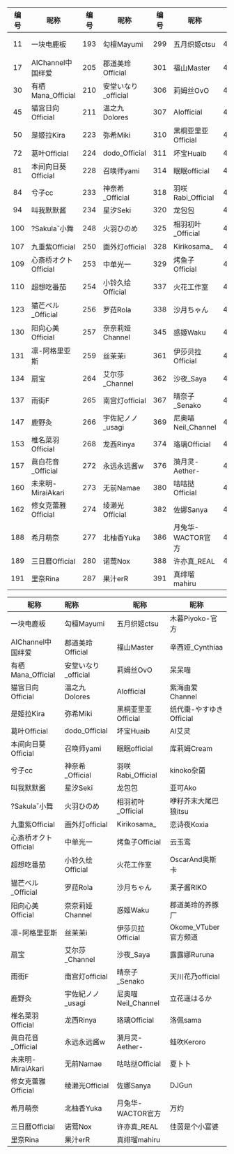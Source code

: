 | 编号 | 昵称 | 编号 | 昵称 | 编号 | 昵称 | 编号 | 昵称 |
| :-: | --- | --- | --- | --- | --- | --- | --- |
| 11 | 一块电鹿板 | 193 | 勾檀Mayumi | 299 | 五月织姬ctsu | 402 | 木暮Piyoko-官方|
|17 | AIChannel中国绊爱 | 205 | 郡道美玲Official | 301 | 福山Master | 405 | 辛西娅_Cynthiaa|
|30 | 有栖Mana_Official | 210 | 安堂いなり_official | 306 | 莉姆丝OvO | 418 | 呆呆喵|
|45 | 猫宫日向Official | 211 | 温之九Dolores | 307 | AIofficial | 420 | 紫海由爱Channel|
|50 | 是姬拉Kira | 223 | 弥希Miki | 310 | 黑桐亚里亚Official | 423 | 纸代棗-やすゆきOfficial|
|72 | 葛叶Official | 224 | dodo_Official | 311 | 坏宝Huaib | 434 | AI艾灵|
|81 | 本间向日葵Official | 228 | 召唤师yami | 314 | 眠眠official | 441 | 库莉姆Cream|
|84 | 兮子cc | 233 | 神奈希_Official | 318 | 羽咲Rabi_Official | 442 | kinoko杂菌|
|94 | 叫我默默酱 | 234 | 星汐Seki | 320 | 龙包包 | 444 | 亚可Ako|
|100 | ?Sakulaˇ小舞 | 248 | 火羽ひのめ | 325 | 相羽初叶_Official | 448 | 咿籽芥末大尾巴狼itsu|
|107 | 九重紫Official | 250 | 画外灯official | 328 | Kirikosama_ | 449 | 恋诗夜Koxia|
|109 | 心斎桥オクトOfficial | 253 | 中单光一 | 329 | 烤鱼子Official | 452 | 云玉鸾|
|110 | 超想吃番茄 | 254 | 小铃久绘Official | 337 | 火花工作室 | 454 | OscarAnd奥斯卡|
|123 | 猫芒ベル_Official | 256 | 罗菈Rola | 338 | 沙月ちゃん | 460 | 栗子酱RIKO|
|130 | 阳向心美Official | 257 | 奈奈莉娅Channel | 345 | 惑姬Waku | 461 | 郡道美玲的养豚厂|
|131 | 凛-阿格里亚斯 | 259 | 丝茉茉i | 361 | 伊莎贝拉Official | 463 | Okome_VTuber官方频道|
|134 | 扇宝 | 264 | 艾尔莎_Channel | 362 | 沙夜_Saya | 474 | 露露娜Ruruna|
|137 | 雨街F | 265 | 南宫灯official | 367 | 晴奈子_Senako | 477 | 天川花乃official|
|147 | 鹿野灸 | 266 | 宇佐紀ノノ_usagi | 369 | 尼奥喵Neil_Channel | 481 | 立花遥はるか|
|153 | 椎名菜羽Official | 268 | 龙西Rinya | 374 | 珞璃Official | 482 | 洛佩sama|
|157 | 眞白花音_Official | 272 | 永远永远酱w | 376 | 漪月灵-Aether- | 485 | 蛙吹Keroro|
|160 | 未来明-MiraiAkari | 273 | 无前Namae | 380 | 咕咕挞Official | 488 | 夏卜卜|
|162 | 修女克蕾雅Official | 274 | 绫濑光Official | 382 | 佐娜Sanya | 491 | DJGun|
|188 | 希月萌奈 | 277 | 北柚香Yuka | 386 | 月兔华-WACTOR官方 | 493 | 万灼|
|189 | 三日暦Official | 280 | 诺莺Nox | 388 | 许亦真_REAL | 494 | 佳茵是个小富婆|
| 191 | 里奈Rina | 287 | 果汁erR | 391 | 真绯瑠mahiru |   ||



| 昵称                 | 昵称                | 昵称               | 昵称                    |
| -------------------- | :------------------ | ------------------ | ----------------------- |
| 一块电鹿板           | 勾檀Mayumi          | 五月织姬ctsu       | 木暮Piyoko-官方         |
| AIChannel中国绊爱    | 郡道美玲Official    | 福山Master         | 辛西娅_Cynthiaa         |
| 有栖Mana_Official    | 安堂いなり_official | 莉姆丝OvO          | 呆呆喵                  |
| 猫宫日向Official     | 温之九Dolores       | AIofficial         | 紫海由爱Channel         |
| 是姬拉Kira           | 弥希Miki            | 黑桐亚里亚Official | 纸代棗-やすゆきOfficial |
| 葛叶Official         | dodo_Official       | 坏宝Huaib          | AI艾灵                  |
| 本间向日葵Official   | 召唤师yami          | 眠眠official       | 库莉姆Cream             |
| 兮子cc               | 神奈希_Official     | 羽咲Rabi_Official  | kinoko杂菌              |
| 叫我默默酱           | 星汐Seki            | 龙包包             | 亚可Ako                 |
| ?Sakulaˇ小舞         | 火羽ひのめ          | 相羽初叶_Official  | 咿籽芥末大尾巴狼itsu    |
| 九重紫Official       | 画外灯official      | Kirikosama_        | 恋诗夜Koxia             |
| 心斎桥オクトOfficial | 中单光一            | 烤鱼子Official     | 云玉鸾                  |
| 超想吃番茄           | 小铃久绘Official    | 火花工作室         | OscarAnd奥斯卡          |
| 猫芒ベル_Official    | 罗菈Rola            | 沙月ちゃん         | 栗子酱RIKO              |
| 阳向心美Official     | 奈奈莉娅Channel     | 惑姬Waku           | 郡道美玲的养豚厂        |
| 凛-阿格里亚斯        | 丝茉茉i             | 伊莎贝拉Official   | Okome_VTuber官方频道    |
| 扇宝                 | 艾尔莎_Channel      | 沙夜_Saya          | 露露娜Ruruna            |
| 雨街F                | 南宫灯official      | 晴奈子_Senako      | 天川花乃official        |
| 鹿野灸               | 宇佐紀ノノ_usagi    | 尼奥喵Neil_Channel | 立花遥はるか            |
| 椎名菜羽Official     | 龙西Rinya           | 珞璃Official       | 洛佩sama                |
| 眞白花音_Official    | 永远永远酱w         | 漪月灵-Aether-     | 蛙吹Keroro              |
| 未来明-MiraiAkari    | 无前Namae           | 咕咕挞Official     | 夏卜卜                  |
| 修女克蕾雅Official   | 绫濑光Official      | 佐娜Sanya          | DJGun                   |
| 希月萌奈             | 北柚香Yuka          | 月兔华-WACTOR官方  | 万灼                    |
| 三日暦Official       | 诺莺Nox             | 许亦真_REAL        | 佳茵是个小富婆          |
| 里奈Rina             | 果汁erR             | 真绯瑠mahiru       |                         |